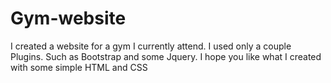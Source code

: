 # Gym-website
I created a website for a gym I currently attend. I used only a couple Plugins. Such as Bootstrap and some Jquery. I hope you like what I created with some simple HTML and CSS
